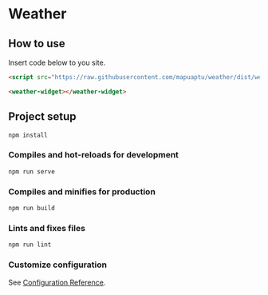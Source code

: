 # Weather

## How to use

Insert code below to you site.

```html
<script src="https://raw.githubusercontent.com/mapuaptu/weather/dist/weather-widget.min.js"></script>

<weather-widget></weather-widget>
```

## Project setup
```
npm install
```

### Compiles and hot-reloads for development
```
npm run serve
```

### Compiles and minifies for production
```
npm run build
```

### Lints and fixes files
```
npm run lint
```

### Customize configuration
See [Configuration Reference](https://cli.vuejs.org/config/).
